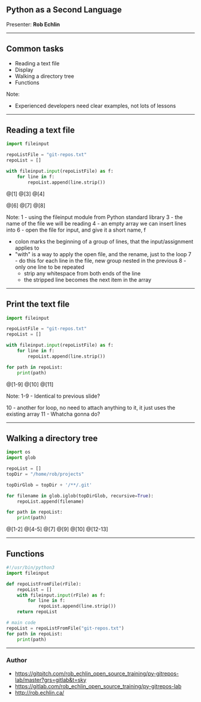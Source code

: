 ## Python as a Second Language


Presenter: **Rob Echlin**

---
## Common tasks
* Reading a text file
* Display
* Walking a directory tree
* Functions

Note:
* Experienced developers need clear examples, not lots of lessons


---
## Reading a text file

```python
import fileinput

repoListFile = "git-repos.txt"
repoList = []

with fileinput.input(repoListFile) as f:
    for line in f:
        repoList.append(line.strip())
```
@[1]
@[3]
@[4]

@[6]
@[7]
@[8]

Note:
1 - using the fileinput module from Python standard library
3 - the name of the file we will be reading
4 - an empty array we can insert lines into
6 - open the file for input, and give it a short name, f
  - colon marks the beginning of a group of lines, that the input/assignment applies to
  - "with" is a way to apply the open file, and the rename, just to the loop
7 - do this for each line in the file, new group nested in the previous
8 - only one line to be repeated
    - strip any whitespace from both ends of the line
    - the stripped line becomes the next item in the array

---
## Print the text file

```python
import fileinput

repoListFile = "git-repos.txt"
repoList = []

with fileinput.input(repoListFile) as f:
    for line in f:
        repoList.append(line.strip())

for path in repoList:
    print(path)
```
@[1-9]
@[10]
@[11]

Note:
1-9 - Identical to previous slide?

10 - another for loop, no need to attach anything to it, it just uses the existing array
11 - Whatcha gonna do?

---
## Walking a directory tree

```python
import os
import glob

repoList = []
topDir = "/home/rob/projects"

topDirGlob = topDir + '/**/.git'

for filename in glob.iglob(topDirGlob, recursive=True):
    repoList.append(filename)

for path in repoList:
    print(path)
```
@[1-2]
@[4-5]
@[7]
@[9]
@[10]
@[12-13]


---
## Functions

```python
#!/usr/bin/python3
import fileinput

def repoListFromFile(rFile):
    repoList = []
    with fileinput.input(rFile) as f:
        for line in f:
            repoList.append(line.strip())
    return repoList

# main code
repoList = repoListFromFile("git-repos.txt")
for path in repoList:
    print(path)
```
---
### Author

* https://gitpitch.com/rob_echlin_open_source_training/py-gitrepos-lab/master?grs=gitlab&t=sky
* https://gitlab.com/rob_echlin_open_source_training/py-gitrepos-lab
* http://rob.echlin.ca/
